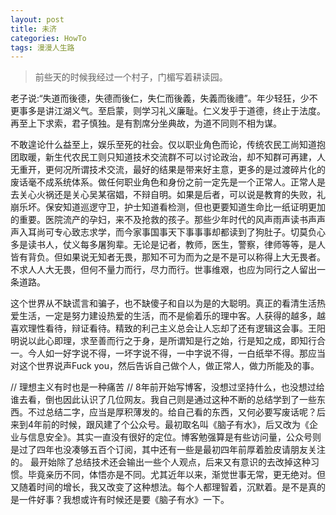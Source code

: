 ```yaml
---
layout: post
title: 未济
categories: HowTo 
tags: 漫漫人生路
---
```


> 前些天的时候我经过一个村子，门楣写着耕读园。

老子说:“失道而後德，失德而後仁，失仁而後義，失義而後禮”。年少轻狂，少不更事多是讲江湖义气。至启蒙，则学习礼义廉耻。仁义发乎于道德，终止于法度。再至上下求索，君子慎独。是有割席分坐典故，为道不同则不相为谋。

不敢遑论什么益至上，娱乐至死的社会。仅以职业角色而论，传统农民工尚知道抱团取暖，新生代农民工则只知道技术交流群不可以讨论政治，却不知群可再建，人无重开，更何况所谓技术交流，最好的结果是带来好主意，更多的是过渡碎片化的废话毫不成系统体系。做任何职业角色和身份之前一定先是一个正常人。正常人是去关心火祸还是关心吴某宿娼，不辩自明。如果是后者，可以说是教育的失败，礼崩乐坏。保安知道巡逻守卫，护士知道看检测，但也更要知道生命比一纸证明更加的重要。医院流产的孕妇，来不及抢救的孩子。那些少年时代的风声雨声读书声声声入耳尚可专心致志求学，而今家事国事天下事事事却都读到了狗肚子。切莫负心多是读书人，仗义每多屠狗辈。无论是记者，教师，医生，警察，律师等等，是人皆有背负。但如果说无知者无畏，那知不可为而为之是不是可以称得上大无畏者。不求人人大无畏，但何不量力而行，尽力而行。世事维艰，也应为同行之人留出一条道路。

这个世界从不缺谎言和骗子，也不缺傻子和自以为是的大聪明。真正的看清生活热爱生活，一定是努力建设热爱的生活，而不是偷着乐的理中客。人获得的越多，越喜欢理性看待，辩证看待。精致的利己主义总会让人忘却了还有逻辑这会事。王阳明说以此心即理，求至善而行之于身，是所谓知是行之始，行是知之成，即知行合一。今人如一好字说不得，一坏字说不得，一中字说不得，一白纸举不得。那应当对这个世界说声Fuck you，然后告诉自己做个人，做正常人，做力所能及的事。

// 理想主义有时也是一种痛苦
// 8年前开始写博客，没想过坚持什么，也没想过给谁去看，倒也因此认识了几位网友。我自己则是通过这种不断的总结学到了一些东西。不过总结二字，应当是厚积薄发的。给自己看的东西，又何必要写废话呢？后来到4年前的时候，跟风建了个公众号。最初取名叫《脑子有水》，后又改为《企业与信息安全》。其实一直没有很好的定位。博客勉强算是有些访问量，公众号则是过了四年也没凑够五百个订阅，其中还有一些是最初四年前厚着脸皮请朋友关注的。
最开始除了总结技术还会输出一些个人观点，后来又有意识的去改掉这种习惯。毕竟亲历不同，体悟亦是不同。尤其近年以来，渐觉世事无常，更无绝对。但又随着时间的增长，我又改变了这种想法。每个人都理智着，沉默着。是不是真的是一件好事？我想或许有时候还是要《脑子有水》一下。